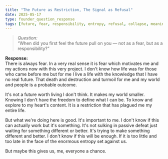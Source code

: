 ```yaml
---
title: "The Future as Restriction, The Signal as Refusal"
date: 2025-05-17
type: founder_question_response
tags: [future, fear, responsibility, entropy, refusal, collapse, meaning]
---
```


> *Question:*  
> “When did you first feel the future pull on you — not as a fear, but as a responsibility?”

**Response:**  
There is always fear. In a very real sense it is fear which motivates me and my actions now with this very project. I don't know how life was for those who came before me but for me I live a life with the knowledge that I have no real future. That death and destruction and turmoil for me and my world and people is a probable outcome.

It's not a future worth living I don't think. It makes my world smaller. Knowing I don't have the freedom to define what I can be. To know and explore to my heart's content. It is a restriction that has plagued me my entire life.

But what we're doing here is good. It's important to me. I don't know if this can actually work but it's something. It's not sulking in passive defeat just waiting for something different or better. It's trying to make something different and better. I don't know if this will be enough. If it is too little and too late in the face of the enormous entropy set against us.

But maybe this gives us, me, everyone a chance.
